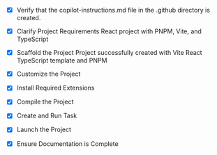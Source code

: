 - [x] Verify that the copilot-instructions.md file in the .github directory is created.

- [x] Clarify Project Requirements
      React project with PNPM, Vite, and TypeScript

- [x] Scaffold the Project
      Project successfully created with Vite React TypeScript template and PNPM

- [x] Customize the Project

- [x] Install Required Extensions

- [x] Compile the Project

- [x] Create and Run Task

- [x] Launch the Project

- [x] Ensure Documentation is Complete
